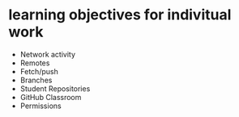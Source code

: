 # learning objectives for indivitual work

* Network activity
* Remotes
* Fetch/push
* Branches
* Student Repositories
* GitHub Classroom
* Permissions

